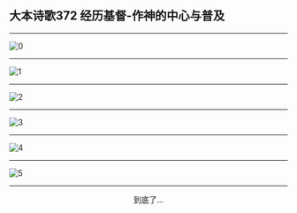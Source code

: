 
## 大本诗歌372 经历基督-作神的中心与普及
        
<div id="aplayer0"></div>

---

<img alt="0" data-original="/data/d0372/0">

---

<img alt="1" data-original="/data/d0372/1">

---

<img alt="2" data-original="/data/d0372/2">

---

<img alt="3" data-original="/data/d0372/3">

---

<img alt="4" data-original="/data/d0372/4">

---

<img alt="5" data-original="/data/d0372/5">

---

<p style="text-align: center">到底了...</p>

<script src="/js/dist-view.js"></script>

<script>
MAIN.id = 'd0372';
        
const ap0 = new APlayer({
    container: document.getElementById('aplayer0'),
    volume: 1,
    loop: 'none',
    preload: 'none',
    audio: [{
        name: '大本诗歌372.mp3',
        artist: '大本诗歌',
        url: 'https://res.wx.qq.com/voice/getvoice?mediaid=MzI0NTk3MDM5M18yMjQ3NDkyMTA4',
        cover: '/favicon'
    }]
});
</script>
